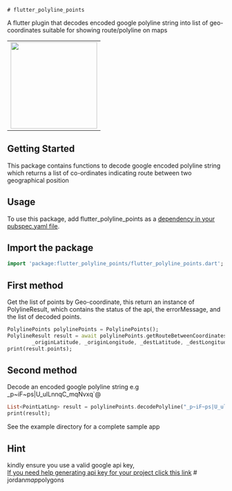     # flutter_polyline_points
A flutter plugin that decodes encoded google polyline string into list of geo-coordinates suitable for showing route/polyline on maps

<div style="text-align: center"><table><tr>
  <td style="text-align: center">
  <a href="https://raw.githubusercontent.com/Dammyololade/flutter_polyline_points/master/poly.jpeg">
    <img src="https://raw.githubusercontent.com/Dammyololade/flutter_polyline_points/master/poly.jpeg" width="200"/></a>
</td>
</tr></table></div>

## Getting Started
This package contains functions to decode google encoded polyline string which returns a list of co-ordinates
indicating route between two geographical position

## Usage
To use this package, add flutter_polyline_points as a [dependency in your pubspec.yaml file](https://flutter.dev/docs/development/packages-and-plugins/using-packages).

## Import the package
```dart
import 'package:flutter_polyline_points/flutter_polyline_points.dart';
```

## First method
Get the list of points by Geo-coordinate, this return an instance of PolylineResult, which
contains the status of the api, the errorMessage, and the list of decoded points.
```dart
PolylinePoints polylinePoints = PolylinePoints();
PolylineResult result = await polylinePoints.getRouteBetweenCoordinates(googleAPiKey,
        _originLatitude, _originLongitude, _destLatitude, _destLongitude);
print(result.points);
```

## Second method
Decode an encoded google polyline string e.g _p~iF~ps|U_ulLnnqC_mqNvxq`@
```dart
List<PointLatLng> result = polylinePoints.decodePolyline("_p~iF~ps|U_ulLnnqC_mqNvxq`@");
print(result);
``` 

See the example directory for a complete sample app

## Hint
kindly ensure you use a valid google api key,  
[If you need help generating api key for your project click this link](https://developers.google.com/maps/documentation/directions/get-api-key)
#   j o r d a n _ m a p _ p o l y g o n s 
 
 